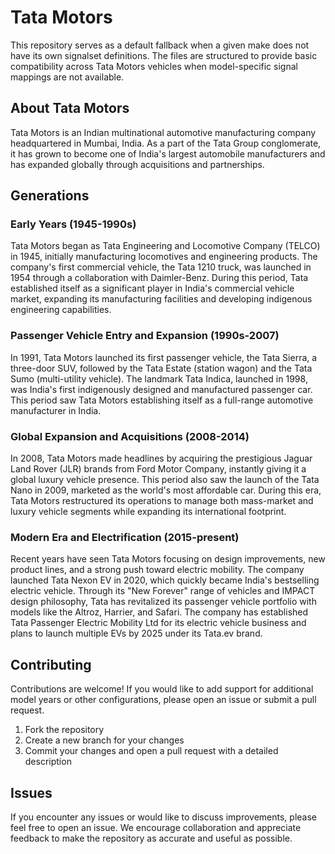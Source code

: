 # Tata Motors

This repository serves as a default fallback when a given make does not have its own signalset definitions. The files are structured to provide basic compatibility across Tata Motors vehicles when model-specific signal mappings are not available.

## About Tata Motors

Tata Motors is an Indian multinational automotive manufacturing company headquartered in Mumbai, India. As a part of the Tata Group conglomerate, it has grown to become one of India's largest automobile manufacturers and has expanded globally through acquisitions and partnerships.

## Generations

### Early Years (1945-1990s)

Tata Motors began as Tata Engineering and Locomotive Company (TELCO) in 1945, initially manufacturing locomotives and engineering products. The company's first commercial vehicle, the Tata 1210 truck, was launched in 1954 through a collaboration with Daimler-Benz. During this period, Tata established itself as a significant player in India's commercial vehicle market, expanding its manufacturing facilities and developing indigenous engineering capabilities.

### Passenger Vehicle Entry and Expansion (1990s-2007)

In 1991, Tata Motors launched its first passenger vehicle, the Tata Sierra, a three-door SUV, followed by the Tata Estate (station wagon) and the Tata Sumo (multi-utility vehicle). The landmark Tata Indica, launched in 1998, was India's first indigenously designed and manufactured passenger car. This period saw Tata Motors establishing itself as a full-range automotive manufacturer in India.

### Global Expansion and Acquisitions (2008-2014)

In 2008, Tata Motors made headlines by acquiring the prestigious Jaguar Land Rover (JLR) brands from Ford Motor Company, instantly giving it a global luxury vehicle presence. This period also saw the launch of the Tata Nano in 2009, marketed as the world's most affordable car. During this era, Tata Motors restructured its operations to manage both mass-market and luxury vehicle segments while expanding its international footprint.

### Modern Era and Electrification (2015-present)

Recent years have seen Tata Motors focusing on design improvements, new product lines, and a strong push toward electric mobility. The company launched Tata Nexon EV in 2020, which quickly became India's bestselling electric vehicle. Through its "New Forever" range of vehicles and IMPACT design philosophy, Tata has revitalized its passenger vehicle portfolio with models like the Altroz, Harrier, and Safari. The company has established Tata Passenger Electric Mobility Ltd for its electric vehicle business and plans to launch multiple EVs by 2025 under its Tata.ev brand.

## Contributing

Contributions are welcome! If you would like to add support for additional model years or other configurations, please open an issue or submit a pull request.

1. Fork the repository
2. Create a new branch for your changes
3. Commit your changes and open a pull request with a detailed description

## Issues

If you encounter any issues or would like to discuss improvements, please feel free to open an issue. We encourage collaboration and appreciate feedback to make the repository as accurate and useful as possible.
